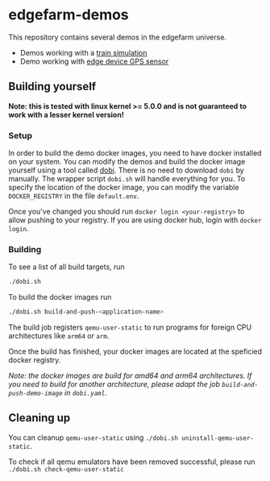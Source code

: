 # edgefarm-demos

This repository contains several demos in the edgefarm universe.

* Demos working with a [train simulation](.train-simulator/README.md)
* Demo working with [edge device GPS sensor](./GPS-demo/README.md)

## Building yourself

**Note: this is tested with linux kernel >= 5.0.0 and is not guaranteed to work with a lesser kernel version!**

### Setup

In order to build the demo docker images, you need to have docker installed on your system.
You can modify the demos and build the docker image yourself using a tool called [dobi](https://github.com/dnephin/dobi).
There is no need to download `dobi` by manually. The wrapper script `dobi.sh` will handle everything for you.
To specify the location of the docker image, you can modify the variable `DOCKER_REGISTRY` in the file `default.env`.

Once you've changed you should run `docker login <your-registry>` to allow pushing to your registry.
If you are using docker hub, login with `docker login`.

### Building

To see a list of all build targets, run
```bash
./dobi.sh
```

To build the docker images run
```bash
./dobi.sh build-and-push-<application-name>
```

The build job registers `qemu-user-static` to run programs for foreign CPU architectures like `arm64` or `arm`.

Once the build has finished, your docker images are located at the speficied docker registry.

*Note: the docker images are build for amd64 and arm64 architectures. If you need to build for another architecture, please adapt the job `build-and-push-demo-image` in `dobi.yaml`.*

## Cleaning up

You can cleanup `qemu-user-static` using `./dobi.sh uninstall-qemu-user-static`.

To check if all qemu emulators have been removed successful, please run `./dobi.sh check-qemu-user-static`
